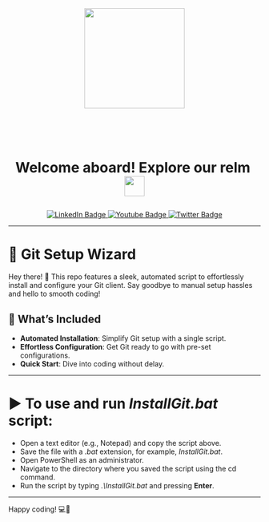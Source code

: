 <div id="header" align="center">
  <img src="https://i.giphy.com/media/v1.Y2lkPTc5MGI3NjExYm5vaHRnaGpjbXl0M2V2ZGo4Y3E3ZDlua2tmaDZidHVyNTdyazY0NiZlcD12MV9pbnRlcm5hbF9naWZfYnlfaWQmY3Q9cw/KzJkzjggfGN5Py6nkT/giphy.gif" width="200"/>
</div>
<h1 id="header" align="center">
   &nbsp;&nbsp;<i></i><p><span class="bold">Welcome aboard! Explore our relm&nbsp; </i>
  <img src="https://media.giphy.com/media/WUlplcMpOCEmTGBtBW/giphy.gif" width="40px"/>
  </span</p>
</h1>
<div id="badges" align="center">
  <a href="https://www.linkedin.com/in/tekade-sukant-3343bb252">
    <img src="https://img.shields.io/badge/LinkedIn-blue?style=for-the-badge&logo=linkedin&logoColor=white" alt="LinkedIn Badge"/>
  </a>
  <a href="https://www.instagram.com/muschifresser/">
    <img src="https://img.shields.io/badge/Instagram-orange?style=for-the-badge&logo=Instagram&logoColor=white" alt="Youtube Badge"/>
  </a>
  <a href="https://github.com/tekadesukant">
    <img src="https://img.shields.io/badge/Portfolio-purple?style=for-the-badge&logo=Github&logoColor=white" alt="Twitter Badge"/>
  </a>
</div>

---

# 🚀 **Git Setup Wizard**

Hey there! 👋 This repo features a sleek, automated script to effortlessly install and configure your Git client. Say goodbye to manual setup hassles and hello to smooth coding!

## 🌟 **What’s Included**

- **Automated Installation**: Simplify Git setup with a single script.
- **Effortless Configuration**: Get Git ready to go with pre-set configurations.
- **Quick Start**: Dive into coding without delay.

---

# ▶ **To use and run *InstallGit.bat* script**:

- Open a text editor (e.g., Notepad) and copy the script above.
- Save the file with a *.bat* extension, for example, *InstallGit.bat*.
- Open PowerShell as an administrator.
- Navigate to the directory where you saved the script using the cd command.
- Run the script by typing *.\InstallGit.bat* and pressing **Enter**.

---

Happy coding! 💻🚀
